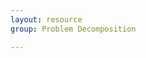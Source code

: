 ```yaml
---
layout: resource
group: Problem Decomposition

---
```

<!-- General resources go here -->

<!-- ####Core -->

<!-- ####Intermediate -->

<!-- ####Advanced -->

<!-- ####Jedi -->
